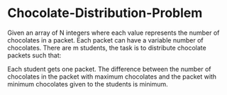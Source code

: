 # Chocolate-Distribution-Problem
Given an array of N integers where each value represents the number of chocolates in a packet. Each packet can have a variable number of chocolates. There are m students, the task is to distribute chocolate packets such that: 

Each student gets one packet.
The difference between the number of chocolates in the packet with maximum chocolates and the packet with minimum chocolates given to the students is minimum.
